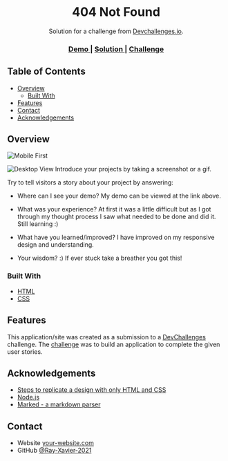 <!-- Please update value in the {}  -->

<h1 align="center">404 Not Found</h1>

<div align="center">
   Solution for a challenge from  <a href="http://devchallenges.io" target="_blank">Devchallenges.io</a>.
</div>

<div align="center">
  <h3>
    <a href="https://horatio-404-not-found-error-page.netlify.app/">
      Demo
    </a>
    <span> | </span>
    <a href="https://devchallenges.io/solutions/QFRtdX5bk6gcuV8Jaqma">
      Solution
    </a>
    <span> | </span>
    <a href="https://devchallenges.io/challenges/wBunSb7FPrIepJZAg0sY">
      Challenge
    </a>
  </h3>
</div>

<!-- TABLE OF CONTENTS -->

## Table of Contents

- [Overview](#overview)
  - [Built With](#built-with)
- [Features](#features)
- [Contact](#contact)
- [Acknowledgements](#acknowledgements)

<!-- OVERVIEW -->

## Overview

![Mobile First](https://user-images.githubusercontent.com/78431899/189870835-59192a72-5534-4c91-9454-f34cf34fb723.png)


![Desktop View](https://user-images.githubusercontent.com/78431899/189870935-90f7ecf7-57e3-4b97-a79e-ef5a273e6c37.png)
Introduce your projects by taking a screenshot or a gif.


Try to tell visitors a story about your project by answering:

- Where can I see your demo?
  My demo can be viewed at the link above.
  
- What was your experience?
  At first it was a little difficult but as I got through my thought process I saw what needed to be done and did it. Still learning :)

- What have you learned/improved?
  I have improved on my responsive design and understanding.

- Your wisdom? :)
  If ever stuck take a breather you got this!

### Built With

<!-- This section should list any major frameworks that you built your project using. Here are a few examples.-->

- [HTML](https://www.w3schools.com/html/default.asp)
- [CSS](https://www.w3schools.com/Css/)

## Features

<!-- List the features of your application or follow the template. Don't share the figma file here :) -->

This application/site was created as a submission to a [DevChallenges](https://devchallenges.io/challenges) challenge. The [challenge](https://devchallenges.io/challenges/wBunSb7FPrIepJZAg0sY) was to build an application to complete the given user stories.


## Acknowledgements

<!-- This section should list any articles or add-ons/plugins that helps you to complete the project. This is optional but it will help you in the future. For exmpale -->

- [Steps to replicate a design with only HTML and CSS](https://devchallenges-blogs.web.app/how-to-replicate-design/)
- [Node.js](https://nodejs.org/)
- [Marked - a markdown parser](https://github.com/chjj/marked)

## Contact

- Website [your-website.com](https://{your-web-site-link})
- GitHub [@Ray-Xavier-2021](https://github.com/Ray-Xavier-2021/404-not-found)
